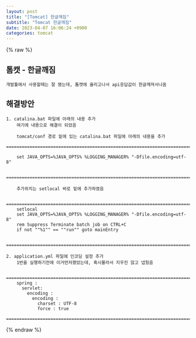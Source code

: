 ```yaml
---  
layout: post  
title: "[Tomcat] 한글깨짐"  
subtitle: "Tomcat 한글깨짐"  
date: 2023-04-07 16:06:24 +0900  
categories: tomcat  
---  
```

{% raw %}  
## 톰캣 - 한글깨짐  
  
	개발툴에서 사용할때는 잘 됐는데, 톰캣에 올리고나서 api응답값이 한글깨져서나옴  
  
## 해결방안  
  
	1. catalina.bat 파일에 아래의 내용 추가  
		여기에 내용으로 해결이 되었음  
  
		tomcat/conf 경로 밑에 있는 catalina.bat 파일에 아래의 내용을 추가  
		=================================================================================================================  
  
		set JAVA_OPTS=%JAVA_OPTS% %LOGGING_MANAGER% "-Dfile.encoding=utf-8"  
  
		=================================================================================================================  
  
		추가위치는 setlocal 바로 밑에 추가하였음  
  
		=================================================================================================================  
		setlocal  
		set JAVA_OPTS=%JAVA_OPTS% %LOGGING_MANAGER% "-Dfile.encoding=utf-8"  
		rem Suppress Terminate batch job on CTRL+C  
		if not ""%1"" == ""run"" goto mainEntry  
  
		=================================================================================================================  
  
	2. application.yml 파일에 인코딩 설정 추가  
		1번을 실행하기전에 이거먼저했었는데, 혹시몰라서 지우진 않고 냅뒀음  
  
		=================================================================================================================  
		spring :  
		  servlet:  
			encoding :  
			  encoding :  
				charset : UTF-8  
				force : true  
		=================================================================================================================  
{% endraw %}